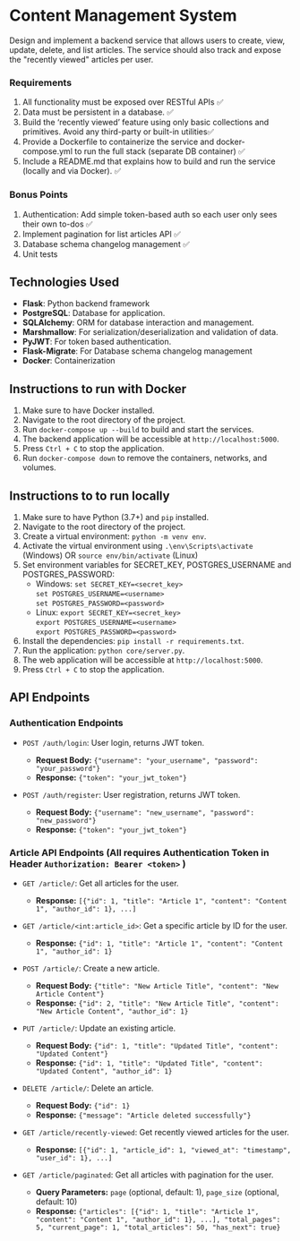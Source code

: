 # Content Management System

Design and implement a backend service that allows users to create, view, update, delete, and
list articles.
The service should also track and expose the "recently viewed" articles per user.

### Requirements
1. All functionality must be exposed over RESTful APIs ✅
2. Data must be persistent in a database. ✅
3. Build the ‘recently viewed’ feature using only basic collections and primitives. Avoid any third-party or built-in utilities✅
4. Provide a Dockerfile to containerize the service and docker-compose.yml to run the full stack (separate DB container) ✅
5. Include a README.md that explains how to build and run the service (locally and via Docker). ✅

### Bonus Points
1. Authentication: Add simple token-based auth so each user only sees their own to-dos ✅
2. Implement pagination for list articles API ✅
3. Database schema changelog management ✅
4. Unit tests

## Technologies Used

*   **Flask**: Python backend framework
*   **PostgreSQL**: Database for application.
*   **SQLAlchemy**: ORM for database interaction and management.
*   **Marshmallow**: For serialization/deserialization and validation of data.
*   **PyJWT**: For token based authentication.
*   **Flask-Migrate**: For Database schema changelog management 
*   **Docker**: Containerization

## Instructions to run with Docker

1. Make sure to have Docker installed.
2. Navigate to the root directory of the project.
3. Run `docker-compose up --build` to build and start the services.
4. The backend application will be accessible at `http://localhost:5000`.
5. Press `Ctrl + C` to stop the application.
6. Run `docker-compose down` to remove the containers, networks, and volumes.  


## Instructions to to run locally

1. Make sure to have Python (3.7+) and `pip` installed.
2. Navigate to the root directory of the project.
3. Create a virtual environment: `python -m venv env`.
4. Activate the virtual environment using `.\env\Scripts\activate` (Windows) OR `source env/bin/activate` (Linux)
5. Set environment variables for SECRET_KEY, POSTGRES_USERNAME and POSTGRES_PASSWORD:
   - Windows: `set SECRET_KEY=<secret_key>`  
   `set POSTGRES_USERNAME=<username> `  
   `set POSTGRES_PASSWORD=<password>`
   - Linux: `export SECRET_KEY=<secret_key>`  
   `export POSTGRES_USERNAME=<username>`   
   `export POSTGRES_PASSWORD=<password>`
5. Install the dependencies: `pip install -r requirements.txt`.
7. Run the application: `python core/server.py`.
8. The web application will be accessible at `http://localhost:5000`.
9. Press `Ctrl + C` to stop the application.

## API Endpoints

### Authentication Endpoints

-   `POST /auth/login`: User login, returns JWT token.
    -   **Request Body:** `{"username": "your_username", "password": "your_password"}`
    -   **Response:** `{"token": "your_jwt_token"}`

-   `POST /auth/register`: User registration, returns JWT token.
    -   **Request Body:** `{"username": "new_username", "password": "new_password"}`
    -   **Response:** `{"token": "your_jwt_token"}`

### Article API Endpoints (All requires Authentication Token in Header `Authorization: Bearer <token>` )

-   `GET /article/`: Get all articles for the user.
    -   **Response:** `[{"id": 1, "title": "Article 1", "content": "Content 1", "author_id": 1}, ...]`

-   `GET /article/<int:article_id>`: Get a specific article by ID for the user.
    -   **Response:** `{"id": 1, "title": "Article 1", "content": "Content 1", "author_id": 1}`

-   `POST /article/`: Create a new article.
    -   **Request Body:** `{"title": "New Article Title", "content": "New Article Content"}`
    -   **Response:** `{"id": 2, "title": "New Article Title", "content": "New Article Content", "author_id": 1}`

-   `PUT /article/`: Update an existing article.
    -   **Request Body:** `{"id": 1, "title": "Updated Title", "content": "Updated Content"}`
    -   **Response:** `{"id": 1, "title": "Updated Title", "content": "Updated Content", "author_id": 1}`

-   `DELETE /article/`: Delete an article.
    -   **Request Body:** `{"id": 1}`
    -   **Response:** `{"message": "Article deleted successfully"}`

-   `GET /article/recently-viewed`: Get recently viewed articles for the user.
    -   **Response:** `[{"id": 1, "article_id": 1, "viewed_at": "timestamp", "user_id": 1}, ...]`

-   `GET /article/paginated`: Get all articles with pagination for the user.
    -   **Query Parameters:** `page` (optional, default: 1), `page_size` (optional, default: 10)
    -   **Response:** `{"articles": [{"id": 1, "title": "Article 1", "content": "Content 1", "author_id": 1}, ...], "total_pages": 5, "current_page": 1, "total_articles": 50, "has_next": true}`

